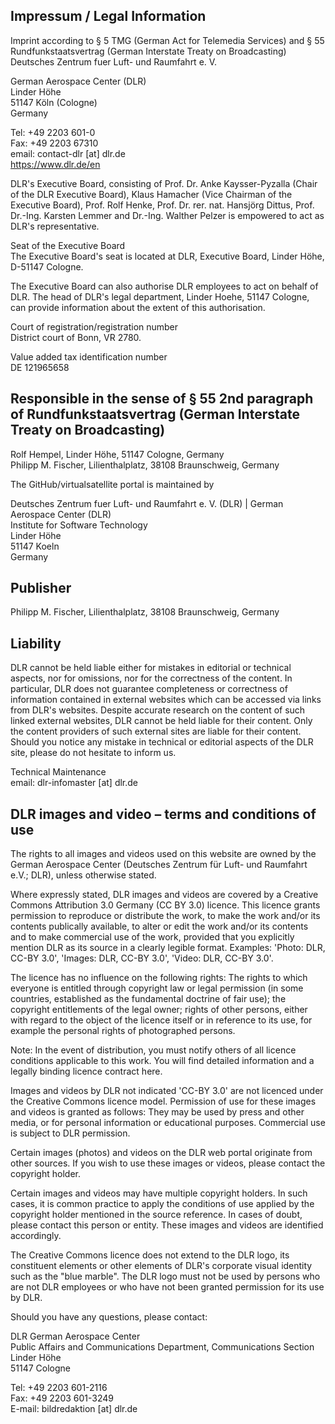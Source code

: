 ## Impressum / Legal Information

Imprint according to § 5 TMG (German Act for Telemedia Services) and § 55 Rundfunkstaatsvertrag (German Interstate Treaty on Broadcasting) Deutsches Zentrum fuer Luft- und Raumfahrt e. V.

German Aerospace Center (DLR)\
Linder Höhe\
51147 Köln (Cologne)\
Germany

Tel: +49 2203 601-0\
Fax: +49 2203 67310\
email: contact-dlr [at] dlr.de\
https://www.dlr.de/en

DLR's Executive Board, consisting of Prof. Dr. Anke Kaysser-Pyzalla (Chair of the DLR Executive Board), Klaus Hamacher (Vice Chairman of the Executive Board), Prof. Rolf Henke, Prof. Dr. rer. nat. Hansjörg Dittus, Prof. Dr.-Ing. Karsten Lemmer and Dr.-Ing. Walther Pelzer is empowered to act as DLR's representative.

Seat of the Executive Board\
The Executive Board's seat is located at DLR, Executive Board, Linder Höhe, D-51147 Cologne.

The Executive Board can also authorise DLR employees to act on behalf of DLR. The head of DLR's legal department, Linder Hoehe, 51147 Cologne, can provide information about the extent of this authorisation.

Court of registration/registration number\
District court of Bonn, VR 2780.

Value added tax identification number\
DE 121965658


## Responsible in the sense of § 55 2nd paragraph of Rundfunkstaatsvertrag (German Interstate Treaty on Broadcasting)

Rolf Hempel, Linder Höhe, 51147 Cologne, Germany\
Philipp M. Fischer, Lilienthalplatz, 38108 Braunschweig, Germany



The GitHub/virtualsatellite portal is maintained by

Deutsches Zentrum fuer Luft- und Raumfahrt e. V. (DLR) | German Aerospace Center (DLR)\
Institute for Software Technology\
Linder Höhe\
51147 Koeln\
Germany

## Publisher

Philipp M. Fischer, Lilienthalplatz, 38108 Braunschweig, Germany

## Liability
DLR cannot be held liable either for mistakes in editorial or technical aspects, nor for omissions, nor for the correctness of the content. In particular, DLR does not guarantee completeness or correctness of information contained in external websites which can be accessed via links from DLR's websites. Despite accurate research on the content of such linked external websites, DLR cannot be held liable for their content. Only the content providers of such external sites are liable for their content. Should you notice any mistake in technical or editorial aspects of the DLR site, please do not hesitate to inform us.

Technical Maintenance\
email: dlr-infomaster [at] dlr.de

## DLR images and video – terms and conditions of use
The rights to all images and videos used on this website are owned by the German Aerospace Center (Deutsches Zentrum für Luft- und Raumfahrt e.V.; DLR), unless otherwise stated.

Where expressly stated, DLR images and videos are covered by a Creative Commons Attribution 3.0 Germany (CC BY 3.0) licence. This licence grants permission to reproduce or distribute the work, to make the work and/or its contents publically available, to alter or edit the work and/or its contents and to make commercial use of the work, provided that you explicitly mention DLR as its source in a clearly legible format. Examples: 'Photo: DLR, CC-BY 3.0', 'Images: DLR, CC-BY 3.0', 'Video: DLR, CC-BY 3.0'.

The licence has no influence on the following rights:
The rights to which everyone is entitled through copyright law or legal permission (in some countries, established as the fundamental doctrine of fair use); the copyright entitlements of the legal owner; rights of other persons, either with regard to the object of the licence itself or in reference to its use, for example the personal rights of photographed persons.

Note: In the event of distribution, you must notify others of all licence conditions applicable to this work. You will find detailed information and a legally binding licence contract here.

Images and videos by DLR not indicated 'CC-BY 3.0' are not licenced under the Creative Commons licence model. Permission of use for these images and videos is granted as follows: They may be used by press and other media, or for personal information or educational purposes. Commercial use is subject to DLR permission.

Certain images (photos) and videos on the DLR web portal originate from other sources. If you wish to use these images or videos, please contact the copyright holder.

Certain images and videos may have multiple copyright holders. In such cases, it is common practice to apply the conditions of use applied by the copyright holder mentioned in the source reference. In cases of doubt, please contact this person or entity. These images and videos are identified accordingly.

The Creative Commons licence does not extend to the DLR logo, its constituent elements or other elements of DLR's corporate visual identity such as the "blue marble". The DLR logo must not be used by persons who are not DLR employees or who have not been granted permission for its use by DLR.

Should you have any questions, please contact:

DLR German Aerospace Center\
Public Affairs and Communications Department, Communications Section\
Linder Höhe\
51147 Cologne

Tel: +49 2203 601-2116\
Fax: +49 2203 601-3249\
E-mail: bildredaktion [at] dlr.de
